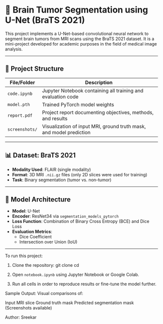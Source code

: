 # 🧠 Brain Tumor Segmentation using U-Net (BraTS 2021)

This project implements a U-Net-based convolutional neural network to segment brain tumors from MRI scans using the BraTS 2021 dataset. It is a mini-project developed for academic purposes in the field of medical image analysis.

---

## 📂 Project Structure

| File/Folder        | Description                                      |
|--------------------|--------------------------------------------------|
| `code.ipynb`       | Jupyter Notebook containing all training and evaluation code |
| `model.pth`        | Trained PyTorch model weights                    |
| `report.pdf`       | Project report documenting objectives, methods, and results |
| `screenshots/`     | Visualization of input MRI, ground truth mask, and model prediction |

---

## 📊 Dataset: BraTS 2021

- **Modality Used**: FLAIR (single modality)
- **Format**: 3D MRI `.nii.gz` files (only 2D slices were used for training)
- **Task**: Binary segmentation (tumor vs. non-tumor)

---

## 🧠 Model Architecture

- **Model**: U-Net
- **Encoder**: ResNet34 via `segmentation_models_pytorch`
- **Loss Function**: Combination of Binary Cross Entropy (BCE) and Dice Loss
- **Evaluation Metrics**:
  - Dice Coefficient
  - Intersection over Union (IoU)

---

To run this project:

1. Clone the repository:
   git clone <your-repo-link>
   cd <your-repo-folder-name>

2. Open `notebook.ipynb` using Jupyter Notebook or Google Colab.

3. Run all cells in order to reproduce results or fine-tune the model further.

Sample Output:
Visual comparisons of:

Input MRI slice
Ground truth mask
Predicted segmentation mask
(Screenshots available)

Author: Sreekar
